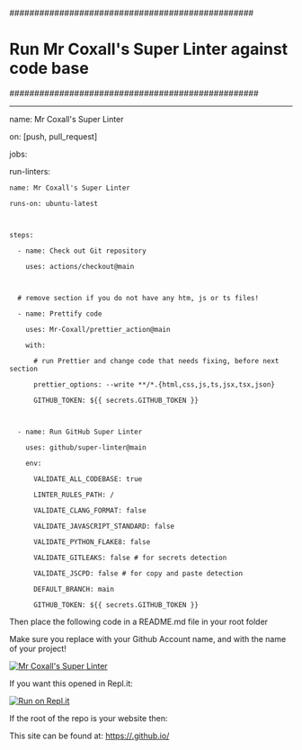 #################################################

# Run Mr Coxall's Super Linter against code base #

##################################################



---

name: Mr Coxall's Super Linter



on: [push, pull_request]



jobs:

  run-linters:

    name: Mr Coxall's Super Linter

    runs-on: ubuntu-latest



    steps:

      - name: Check out Git repository

        uses: actions/checkout@main



      # remove section if you do not have any htm, js or ts files!

      - name: Prettify code

        uses: Mr-Coxall/prettier_action@main

        with:

          # run Prettier and change code that needs fixing, before next section

          prettier_options: --write **/*.{html,css,js,ts,jsx,tsx,json}

          GITHUB_TOKEN: ${{ secrets.GITHUB_TOKEN }}



      - name: Run GitHub Super Linter

        uses: github/super-linter@main

        env:

          VALIDATE_ALL_CODEBASE: true

          LINTER_RULES_PATH: /

          VALIDATE_CLANG_FORMAT: false

          VALIDATE_JAVASCRIPT_STANDARD: false

          VALIDATE_PYTHON_FLAKE8: false

          VALIDATE_GITLEAKS: false # for secrets detection

          VALIDATE_JSCPD: false # for copy and paste detection

          DEFAULT_BRANCH: main

          GITHUB_TOKEN: ${{ secrets.GITHUB_TOKEN }}

Then place the following code in a README.md file in your root folder

Make sure you replace <OWNER> with your Github Account name, and <REPOSITORY> with the name of your project!

[![Mr Coxall's Super Linter](https://github.com/<OWNER>/<REPOSITORY>/workflows/Mr%20Coxall's%20Super%20Linter/badge.svg)](https://github.com/<OWNER>/<REPOSITORY>/actions/)


If you want this opened in Repl.it:

[![Run on Repl.it](https://repl.it/badge/github/<OWNER>/<REPOSITORY>)](https://repl.it/github/<OWNER>/<REPOSITORY>)


If the root of the repo is your website then:

This site can be found at: [https://<OWNER>.github.io/<REPOSITORY>](https://<OWNER>.github.io/<REPOSITORY>)
